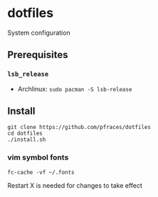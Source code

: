 dotfiles
========

System configuration

Prerequisites
-------------

### `lsb_release`

*   Archlinux: `sudo pacman -S lsb-release`

Install
-------

    git clone https://github.com/pfraces/dotfiles
    cd dotfiles
    ./install.sh

### vim symbol fonts

    fc-cache -vf ~/.fonts

Restart X is needed for changes to take effect
